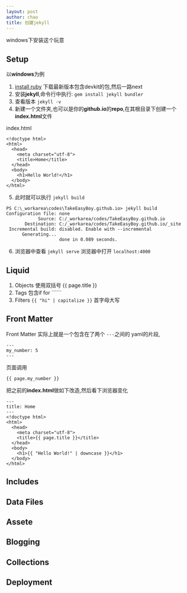 ```yaml
---
layout: post
author: chao
title: 创建jekyll
---
```

windows下安装这个玩意

## Setup
以**windows**为例
1. [install ruby](https://rubyinstaller.org/downloads/) 下载最新版本包含devkit的包,然后一路next
2. 安装**jekyll**,命令行中执行:  ```gem install jekyll bundler```
3. 查看版本 ```jekyll -v```
4. 新建一个文件夹,也可以是你的**github.io**的**repo**,在其根目录下创建一个**index.html**文件

index.html
```
<!doctype html>
<html>
  <head>
    <meta charset="utf-8">
    <title>Home</title>
  </head>
  <body>
    <h1>Hello World!</h1>
  </body>
</html>
```
5. 此时就可以执行 ```jekyll build```
```
PS C:\_workarea\codes\TakeEasyBoy.github.io> jekyll build
Configuration file: none
            Source: C:/_workarea/codes/TakeEasyBoy.github.io
       Destination: C:/_workarea/codes/TakeEasyBoy.github.io/_site
 Incremental build: disabled. Enable with --incremental
      Generating...
                    done in 0.089 seconds.
```
6. 浏览器中查看 ```jekyll serve``` 浏览器中打开 ```localhost:4000```

## Liquid
1. Objects 使用双括号 {{ page.title }}
2. Tags 包含if for ``````
3. Filters  ```{{ "hi" | capitalize }}``` 首字母大写

## Front Matter
Front Matter 实际上就是一个包含在了两个 ```---```之间的 yaml的片段,
```
---
my_number: 5
---
```
页面调用
```
{{ page.my_number }}
```
把之前的**index.html**做如下改造,然后看下浏览器变化
```
---
title: Home
---
<!doctype html>
<html>
  <head>
    <meta charset="utf-8">
    <title>{{ page.title }}</title>
  </head>
  <body>
    <h1>{{ "Hello World!" | downcase }}</h1>
  </body>
</html>
```
## Includes
## Data Files
## Assete
## Blogging
## Collections
## Deployment